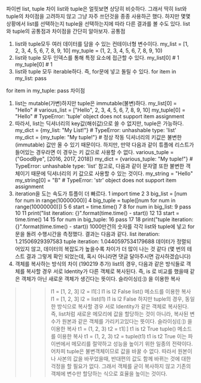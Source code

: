 파이썬 list, tuple 차이
list와 tuple은 얼핏보면 상당히 비슷하다.
그래서 딱히 list와 tuple의 차이점을 고려하지 않고 그냥 자주 쓰던것을 종종 사용하곤 했다.
하지만 몇몇 상황에서 list를 선택하는지 tuple을 선택하는지에 따라 다른 결과를 볼 수도 있다.
list와 tuple의 공통점과 차이점을 간단히 알아보자.
공통점
1. list와 tuple모두 여러 데이터를 담을 수 있는 컨테이너형 변수이다.
my_list = [1, 2, 3, 4, 5, 6, 7, 8, 9, 10]
my_tuple = (1, 2, 3, 4, 5, 6, 7, 8, 9, 10)
2. list와 tuple 모두 인덱스를 통해 특정 요소에 접근할 수 있다.
my_list[0]  # 1
my_tuple[0]  # 1
3. list와 tuple 모두 iterable하다. 즉, for문에 넣고 돌릴 수 있다.
for item in my_list:
    pass

for item in my_tuple:
    pass
차이점
1. list는 mutable(가변)하지만 tuple은 immutable(불변)하다.
my_list[0] = "Hello"  # various_list = ["Hello", 2, 3, 4, 5, 6, 7, 8, 9, 10]
my_tuple[0] = "Hello"  # TypeError: 'tuple' object does not support item assignment
2. 따라서, list는 딕셔너리의 key값(해쉬값)으로 쓸 수 없지만, tuple은 가능하다.
my_dict = {my_list: "My List!"}  # TypeError: unhashable type: 'list'
my_dict = {my_tuple: "My tuple!"}  # 정상 작동
딕셔너리의 키값은 불변한(immutable) 값만 올 수 있기 때문이다.
하지만, 만약 다음과 같이 튜플에 리스트가 들어있는 경우라면 이 경우는 키 값으로 사용할 수 없다.
various_tuple = ("GoodBye", [2016, 2017, 2018])
my_dict = {various_tuple: "My tuple!"}  # TypeError: unhashable type: 'list'
참고로,
다음과 같이 문자열 또한 불변한 객체이기 때문에 딕셔너리의 키 값으로 사용할 수 있는 것이다.
my_string = "Hello"
my_string[0] = "B"  # TypeError: 'str' object does not support item assignment
3. iteration을 도는 속도가 튜플이 더 빠르다.
  1 import time
  2
  3 big_list = [num for num in range(10000000)]
  4 big_tuple = tuple([num for num in range(10000000)])
  5
  6 start = time.time()
  7
  8 for num in big_list:
  9     pass
 10
 11 print("list iteration: {}".format(time.time() - start))
 12
 13 start = time.time()
 14
 15 for num in big_tuple:
 16     pass
 17
 18 print("tuple iteration: {}".format(time.time() - start))
1000만건의 숫자를 각각 list와 tuple에 넣고 for문을 돌려 수행시간을 측정했다.
결과는 다음과 같다.
list iteration: 1.21506929397583
tuple iteration: 1.0440597534179688
데이터가 정렬되어있지 않고, 데이터의 복잡도가 높을수록 차이가 더 많이 나는 것 같다
(몇 번의 테스트 결과 그렇게 확인 되었는데, 혹시 아니라면 댓글 달아주시면 감사하겠습니다)
4. 객체를 복사하는 방식의 차이 (190219 추가)
list의 경우, 다음과 같은 방식들로 객체를 복사할 경우 서로 Identity가 다른 객체로 복사된다.
즉, is 로 비교를 했을때 같은 객체가 아닌 새로운 객체가 생긴다는 뜻이다.
슬라이싱([:]) 을 이용한 복사
>>> l1 = [1, 2, 3]
>>> l2 = l1[:]
>>> l1 is l2
False
list() 메소드를 이용한 복사
>>> l1 = [1, 2, 3]
>>> l2 = list(l1)
>>> l1 is l2
False
하지만 tuple의 경우, 동일한 방식으로 복사할 경우 서로 Identity가 같은 객체로 복사된다.
즉, list처럼 새로운 메모리에 값을 할당하는 것이 아니라,
복사된 변수가 원본과 같은 객체를 가리키고있다는 뜻이다.
슬라이싱([:]) 을 이용한 복사
>>> t1 = (1, 2, 3)
>>> t2 = t1[:]
>>> t1 is t2
True
tuple() 메소드를 이용한 복사
>>> t1 = (1, 2, 3)
>>> t2 = tuple(t1)
>>> t1 is t2
True
이는 파이썬에서 메모리를 절약하고 성능을 높이기 위한 일종의 전략이다.
어차피 tuple은 불변객체이므로 값을 바꿀 수 없다.
따라서 원본이나 사본의 값을 바꾸었을때, 반대편의 값도 함께 바뀌는 것에 대한 걱정을 할 필요가 없다.
그래서 객체를 굳이 복사하지 않고 기존의 객체에 변수만 할당하는 식으로 효율을 높이는 것이다.
